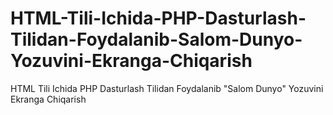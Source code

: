 # HTML-Tili-Ichida-PHP-Dasturlash-Tilidan-Foydalanib-Salom-Dunyo-Yozuvini-Ekranga-Chiqarish
HTML Tili Ichida PHP Dasturlash Tilidan Foydalanib "Salom Dunyo" Yozuvini Ekranga Chiqarish
